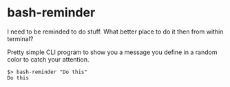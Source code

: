 # bash-reminder
I need to be reminded to do stuff. What better place to do it then from within terminal? 

Pretty simple CLI program to show you a message you define in a random color to catch your attention. 

```
$> bash-reminder "Do this"
Do this
```
